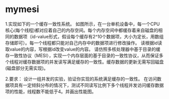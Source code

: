 # mymesi

1.实现如下的一个缓存一致性系统。 如图所示，在一台单机设备中，每一个CPU核心(每个线程)都对应着自己的内存空间。每个内存空间中都缓存着来自磁盘的相同的数据项（id-value形式，假设每个缓存有2^10个数据项，大小为定长，用数组存储即可）。每一个线程都只能对自己内存中的数据项进行修改操作。 读根据id读取value的内容，写根据id改变value的内容。 请仿照多核处理器中基于目录的缓存一致性协议（MESI），实现一个内存层面的基于目录的一致性协议，从而保证多个线程对缓存数据项的并发读写满足缓存的一致性。缓存数据的更新无需写回磁盘(磁盘部分无需实现)。

2.要求： 设计一组并发的实验，验证你实现的系统满足缓存的一致性。 在访问数据项具有一定倾斜分布的情况下，测试不同读写比例下多个线程并发访问缓存数据项的性能，线程数不能低于4。并画出性能图。